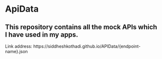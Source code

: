 # ApiData
## This repository contains all the mock APIs which I have used in my apps.

<p>
  Link address: https://siddheshkothadi.github.io/APIData/{endpoint-name}.json
</p>
